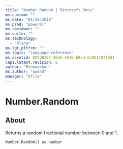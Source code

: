 ```yaml
---
title: "Number.Random | Microsoft Docs"
ms.custom: ""
ms.date: "01/19/2018"
ms.prod: "powerbi"
ms.reviewer: ""
ms.suite: ""
ms.technology: 
  - "mlang"
ms.tgt_pltfrm: ""
ms.topic: "language-reference"
ms.assetid: 025d8154-3b16-4516-b9cd-dc851187f3d1
caps.latest.revision: 8
author: "Minewiskan"
ms.author: "owend"
manager: "kfile"
---
```

# Number.Random

  
## About  
Returns a random fractional number between 0 and 1.  
  
```  
Number.Random() as number  
```  
